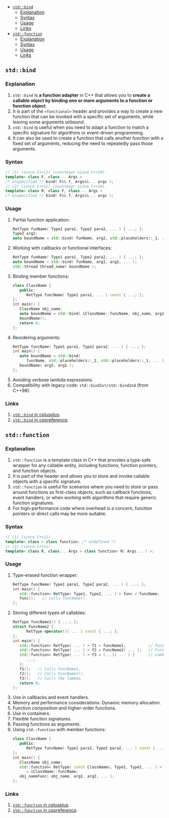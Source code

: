 <!-- vim-markdown-toc GFM -->

- [`std::bind`](#stdbind)
  - [Explanation](#explanation)
  - [Syntax](#syntax)
  - [Usage](#usage)
  - [Links](#links)
- [`std::function`](#stdfunction)
  - [Explanation](#explanation-1)
  - [Syntax](#syntax-1)
  - [Usage](#usage-1)
  - [Links](#links-1)

<!-- vim-markdown-toc -->

## `std::bind`

### Explanation

1. `std::bind` is **a function adapter** in C++ that allows you to **create a callable object by
   binding one or more arguments to a function or function object**.
2. It is part of the `<functional>` header and provides a way to create a new function that can be
   invoked with a specific set of arguments, while leaving some arguments unbound.
3. `std::bind` is useful when you need to adapt a function to match a specific signature for
   algorithms or event-driven programming.
4. It can also be used to create a function that calls another function with a fixed set of
   arguments, reducing the need to repeatedly pass those arguments.

### Syntax

```CPP
// (1) (since C++11) (constexpr since C++20).
template< class F, class... Args >
/* unspecified */ bind( F&& f, Args&&... args );
// (2) (since C++11) (constexpr since C++20).
template< class R, class F, class... Args >
/* unspecified */ bind( F&& f, Args&&... args );
```

### Usage

1. Partial function application:
   ```CPP
   RetType funName( Type1 para1, Type2 para2, ... ) { ...; };
   Type2 arg2;
   auto boundName = std::bind( funName, arg2, std::placeholders::_1, ... );
   ```
2. Working with callbacks or functional interfaces:
   ```CPP
   RetType funName( Type1 para1, Type2 para2, ... ) { ...; };
   auto boundName = std::bind( funName, arg1, arg2, ... );
   std::thread thread_name( boundName );
   ```
3. Binding member functions:
   ```CPP
   class ClassName {
      public:
         RetType funcName( Type1 para1, ... ) const { ...; };
   };
   int main() {
      ClassName obj_name;
      auto boundName = std::bind( &ClassName::funcName, obj_name, arg1, ... );
      boundName();
      return 0;
   };
   ```
4. Reordering arguments:
   ```CPP
   RetType funcName( Type1 para1, Type2 para2, ... ) { ...; };
   int main() {
      auto boundName = std::bind(
         funcName, std::placeholders::_2, std::placeholders::_1, ... );
      boundName( arg2, arg1 );
   };
   ```
5. Avoiding verbose lambda expressions.
6. Compatibility with legacy code: `std::bind1st/std::bind2nd` (from C++98).

### Links

1. [`std::bind` in cplusplus](https://cplusplus.com/reference/functional/bind/).
2. [`std::bind` in cppreference](https://en.cppreference.com/w/cpp/utility/functional/bind).

## `std::function`

### Explanation

1. `std::function` is a template class in C++ that provides a type-safe wrapper for any callable
   entity, including functions, function pointers, and function objects.
2. It is part of the <functional> header and allows you to store and invoke callable objects with a
   specific signature.
3. `std::function` is useful for scenarios where you need to store or pass around functions as
   first-class objects, such as callback functions, event handlers, or when working with algorithms
   that require generic function signatures.
4. For high-performance code where overhead is a concern, function pointers or direct calls may be
   more suitable.

### Syntax

```CPP
// (1) (since C++11).
template< class > class function; /* undefined */
// (2) (since C++11).
template< class R, class... Args > class function< R( Args... ) >;
```

### Usage

1. Type-erased function wrapper:
   ```CPP
   RetType funcName( Type1 para1, Type2 para2, ... ) { ...; };
   int main() {
      std::function< RetType( Type1, Type2, ... ) > func = funcName;
      func();   // Calls funcName().
   };
   ```
2. Storing different types of callables:
   ```CPP
   RetType funcName1() { ...; };
   struct FuncName2 {
         RetType operator()( ... ) const { ...; };
   };
   int main() {
      std::function< RetType( ... ) > f1 = funcName1;          // Function pointer.
      std::function< RetType( ... ) > f2 = FuncName2( ... );   // Functor.
      std::function< RetType( ... ) > f3 = [...]( ... ) {      // Lambda.
         ...;
      };
      f1();   // Calls funcName1.
      f2();   // Calls FuncName2().
      f3();   // Calls the lambda.
      return 0;
   };
   ```
3. Use in callbacks and event handlers.
4. Memory and performance considerations: Dynamic memory allocation.
5. Function composition and higher-order functions.
6. Use in containers.
7. Flexible function signatures.
8. Passing functions as arguments.
9. Using `std::function` with member functions:
   ```CPP
   class ClassName {
      public:
         RetType funcName( Type1 para1, Type2 para2, ... ) const { ...; };
   };
   int main() {
      ClassName obj_name;
      std::function< RetType( const ClassName&, Type1, Type2, ... ) > obj_nameFunc
         = &ClassName::funcName;
      obj_nameFunc( obj_name, arg1, arg2, ... );
   };
   ```

### Links

1. [`std::function` in cplusplus](https://cplusplus.com/reference/functional/function/).
2. [`std::function` in cppreference](https://en.cppreference.com/w/cpp/utility/functional/function).
